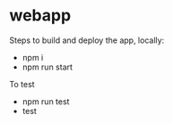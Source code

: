 # webapp

Steps to build and deploy the app, locally:

- npm i
- npm run start

To test
- npm run test
- test
